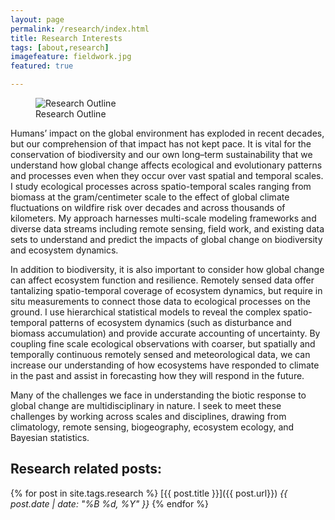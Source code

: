 ```yaml
---
layout: page
permalink: /research/index.html
title: Research Interests
tags: [about,research]
imagefeature: fieldwork.jpg
featured: true

---
```

 <figure>
  <img src="{{ site.url }}/images/ResearchOutline.png" alt="Research Outline">
  <figcaption>Research Outline</figcaption>
</figure>

Humans’ impact on the global environment has exploded in recent decades, but our comprehension of that impact has not kept pace. It is vital for the conservation of biodiversity and our own long–term sustainability that we understand how global change affects ecological and evolutionary patterns and processes even when they occur over vast spatial and temporal scales.  I study ecological processes across spatio-temporal scales ranging from biomass at the gram/centimeter scale to the effect of global climate fluctuations on wildfire risk over decades and across thousands of kilometers. My approach harnesses multi-scale modeling frameworks and diverse data streams including remote sensing, field work, and existing data sets to understand and predict the impacts of global change on biodiversity and ecosystem dynamics. 

In addition to biodiversity, it is also important to consider how global change can affect ecosystem function and resilience.  Remotely sensed data offer tantalizing spatio-temporal coverage of ecosystem dynamics, but require in situ measurements to connect those data to ecological processes on the ground.   I use hierarchical statistical models to reveal the complex spatio-temporal patterns of ecosystem dynamics (such as disturbance and biomass accumulation) and provide accurate accounting of uncertainty. By coupling fine scale ecological observations with coarser, but spatially and temporally continuous remotely sensed and meteorological data, we can increase our understanding of how ecosystems have responded to climate in the past and assist in forecasting how they will respond in the future.

Many of the challenges we face in understanding the biotic response to global change are multidisciplinary in nature.  I seek to meet these challenges by working across scales and disciplines, drawing from climatology, remote sensing, biogeography, ecosystem ecology, and Bayesian statistics.

## Research related posts:
{% for post in site.tags.research %}
   [{{ post.title }}]({{ post.url}})  _{{ post.date | date: "%B %d, %Y" }}_
{% endfor %}

